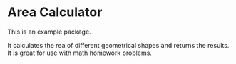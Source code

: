# Area Calculator

This is an example package.

It calculates the rea of different geometrical shapes and returns the results.
It is great for use with math homework problems.
